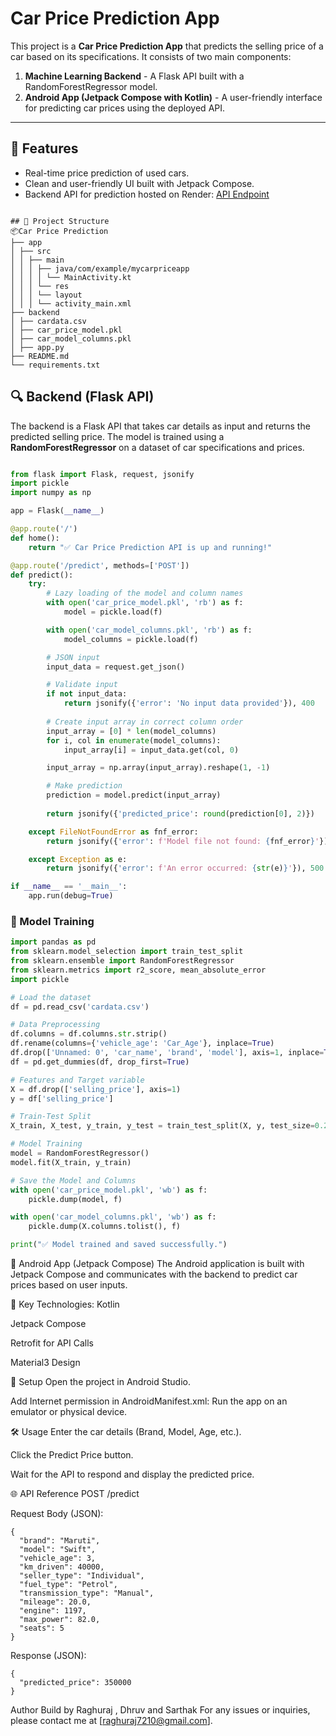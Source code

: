 # Car Price Prediction App

This project is a **Car Price Prediction App** that predicts the selling price of a car based on its specifications. It consists of two main components:

1. **Machine Learning Backend** - A Flask API built with a RandomForestRegressor model.
2. **Android App (Jetpack Compose with Kotlin)** - A user-friendly interface for predicting car prices using the deployed API.

---

## 🚀 Features
- Real-time price prediction of used cars.
- Clean and user-friendly UI built with Jetpack Compose.
- Backend API for prediction hosted on Render: [API Endpoint](https://car-predict-cqb9.onrender.com/predict)

```

## 📂 Project Structure
📦Car Price Prediction
├── app
│ ├── src
│ │ ├── main
│ │ │ ├── java/com/example/mycarpriceapp
│ │ │ │ └── MainActivity.kt
│ │ │ └── res
│ │ │ └── layout
│ │ │ └── activity_main.xml
├── backend
│ ├── cardata.csv
│ ├── car_price_model.pkl
│ ├── car_model_columns.pkl
│ ├── app.py
├── README.md
└── requirements.txt

```

## 🔍 Backend (Flask API)

The backend is a Flask API that takes car details as input and returns the predicted selling price. The model is trained using a **RandomForestRegressor** on a dataset of car specifications and prices.
``` python

from flask import Flask, request, jsonify
import pickle
import numpy as np

app = Flask(__name__)

@app.route('/')
def home():
    return "✅ Car Price Prediction API is up and running!"

@app.route('/predict', methods=['POST'])
def predict():
    try:
        # Lazy loading of the model and column names
        with open('car_price_model.pkl', 'rb') as f:
            model = pickle.load(f)

        with open('car_model_columns.pkl', 'rb') as f:
            model_columns = pickle.load(f)

        # JSON input
        input_data = request.get_json()

        # Validate input
        if not input_data:
            return jsonify({'error': 'No input data provided'}), 400
        
        # Create input array in correct column order
        input_array = [0] * len(model_columns)
        for i, col in enumerate(model_columns):
            input_array[i] = input_data.get(col, 0)

        input_array = np.array(input_array).reshape(1, -1)

        # Make prediction
        prediction = model.predict(input_array)
        
        return jsonify({'predicted_price': round(prediction[0], 2)})

    except FileNotFoundError as fnf_error:
        return jsonify({'error': f'Model file not found: {fnf_error}'}), 500

    except Exception as e:
        return jsonify({'error': f'An error occurred: {str(e)}'}), 500

if __name__ == '__main__':
    app.run(debug=True)

```

### 📝 Model Training

```python
import pandas as pd
from sklearn.model_selection import train_test_split
from sklearn.ensemble import RandomForestRegressor
from sklearn.metrics import r2_score, mean_absolute_error
import pickle

# Load the dataset
df = pd.read_csv('cardata.csv')

# Data Preprocessing
df.columns = df.columns.str.strip()
df.rename(columns={'vehicle_age': 'Car_Age'}, inplace=True)
df.drop(['Unnamed: 0', 'car_name', 'brand', 'model'], axis=1, inplace=True)
df = pd.get_dummies(df, drop_first=True)

# Features and Target variable
X = df.drop(['selling_price'], axis=1)
y = df['selling_price']

# Train-Test Split
X_train, X_test, y_train, y_test = train_test_split(X, y, test_size=0.2, random_state=42)

# Model Training
model = RandomForestRegressor()
model.fit(X_train, y_train)

# Save the Model and Columns
with open('car_price_model.pkl', 'wb') as f:
    pickle.dump(model, f)

with open('car_model_columns.pkl', 'wb') as f:
    pickle.dump(X.columns.tolist(), f)

print("✅ Model trained and saved successfully.")

```
📱 Android App (Jetpack Compose)
The Android application is built with Jetpack Compose and communicates with the backend to predict car prices based on user inputs.

🔨 Key Technologies:
Kotlin

Jetpack Compose

Retrofit for API Calls

Material3 Design

🔧 Setup
Open the project in Android Studio.

Add Internet permission in AndroidManifest.xml:
<uses-permission android:name="android.permission.INTERNET" />
Run the app on an emulator or physical device.

🛠️ Usage
Enter the car details (Brand, Model, Age, etc.).

Click the Predict Price button.

Wait for the API to respond and display the predicted price.

🌐 API Reference
POST /predict

Request Body (JSON):
```
{
  "brand": "Maruti",
  "model": "Swift",
  "vehicle_age": 3,
  "km_driven": 40000,
  "seller_type": "Individual",
  "fuel_type": "Petrol",
  "transmission_type": "Manual",
  "mileage": 20.0,
  "engine": 1197,
  "max_power": 82.0,
  "seats": 5
}
```
Response (JSON):
```
{
  "predicted_price": 350000
}
```

Author
Build by Raghuraj , Dhruv and Sarthak
For any issues or inquiries, please contact me at [raghuraj7210@gmail.com].
